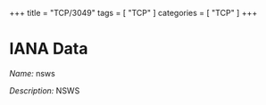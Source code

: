 +++
title = "TCP/3049"
tags = [ "TCP" ]
categories = [ "TCP" ]
+++

# IANA Data

_Name:_ nsws

_Description:_ NSWS

